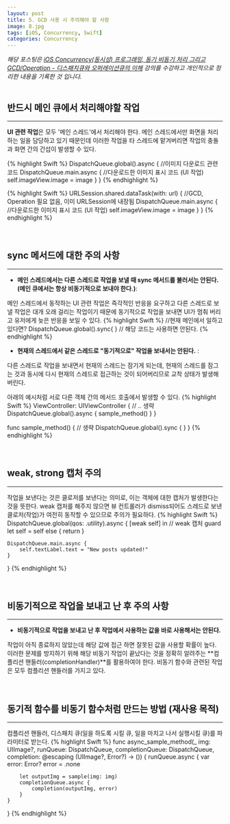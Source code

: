 ```yaml
---
layout: post
title: 5. GCD 사용 시 주의해야 할 사항
image: 8.jpg
tags: [iOS, Concurrency, Swift]
categories: Concurrency
---
```

*해당 포스팅은 [iOS Concurrency(동시성) 프로그래밍, 동기 비동기 처리 그리고 GCD/Operation - 디스패치큐와 오퍼레이션큐의 이해](https://www.inflearn.com/course/iOS-Concurrency-GCD-Operation) 강의를 수강하고 개인적으로 정리한 내용을 기록한 것 입니다.*
<br>
<br>

## 반드시 메인 큐에서 처리해야할 작업
---
**UI 관련 작업**은 모두 '메인 스레드'에서 처리해야 한다. 메인 스레드에서만 화면을 처리하는 일을 담당하고 있기 때문인데 이러한 작업을 타 스레드에 맡겨버리면 작업의 충돌과 화면 간의 간섭이 발생할 수 있다.

{% highlight Swift %}
DispatchQueue.global().async {
	//이미지 다운로드 관련 코드
	DispatchQueue.main.async {
		//다운로드한 이미지 표시 코드 (UI 작업)
		self.imageView.image = image
	}
}
{% endhighlight %}

{% highlight Swift %}
URLSession.shared.dataTask(with: url) { //GCD, Operation 필요 없음, 이미 URLSession에 내장됨
	DispatchQueue.main.async {
		//다운로드한 이미지 표시 코드 (UI 작업)
		self.imageView.image = image
	}
}
{% endhighlight %}
<br>
<br>
<br>

## sync 메서드에 대한 주의 사항
---
- **메인 스레드에서는 다른 스레드로 작업을 보낼 때 sync 메서드를 불러서는 안된다.(메인 큐에서는 항상 비동기적으로 보내야 한다.)**: 

메인 스레드에서 동작하는 UI 관련 작업은 즉각적인 반응을 요구하고 다른 스레드로 보낼 작업은 대개 오래 걸리는 작업이기 때문에 동기적으로 작업을 보내면 UI가 멈춰 버리고 유저에게 늦은 반응을 보일 수 있다.
{% highlight Swift %}
//현재 메인에서 일하고 있다면?
DispatchQueue.global().sync{ } // 해당 코드는 사용하면 안된다.
{% endhighlight %}
<br>

- **현재의 스레드에서 같은 스레드로 "동기적으로" 작업을 보내서는 안된다.** : 

다른 스레드로 작업을 보내면서 현재의 스레드는 잠기게 되는데, 현재의 스레드를 잠그는 것과 동시에 다시 현재의 스레드로 접근하는 것이 되어버리므로 교착 상태가 발생해버린다.

아래의 예시처럼 서로 다른 객체 간의 메서드 호출에서 발생할 수 있다.
{% highlight Swift %}
ViewController: UIViewController {
	// .. 생략
	DispatchQueue.global().async {
		sample_method()
	}
}

func sample_method() {
	// 생략
	DispatchQueue.global().sync { }
}
{% endhighlight %}
<br>
<br>
<br>

## weak, strong 캡처 주의
---
작업을 보낸다는 것은 클로저를 보낸다는 의미로, 이는 객체에 대한 캡처가 발생한다는 것을 뜻한다. weak 캡처를 해주지 않으면 뷰 컨트롤러가 dismiss되어도 스레드로 보낸 클로저(작업)가 여전히 동작할 수 있으므로 주의가 필요하다.
{% highlight Swift %}
DispatchQueue.global(qos: .utility).async { [weak self] in // weak 캡처
	guard let self = self else { return }

	DispatchQueue.main.async {
		self.textLabel.text = "New posts updated!"
	}
}
{% endhighlight %}
<br>
<br>
<br>


## 비동기적으로 작업을 보내고 난 후 주의 사항
---
- **비동기적으로 작업을 보내고 난 후 작업에서 사용하는 값을 바로 사용해서는 안된다.** 

작업이 아직 종료하지 않았는데 해당 값에 접근 하면 잘못된 값을 사용할 확률이 높다. <br>
이러한 문제를 방지하기 위해 해당 비동기 작업이 끝났다는 것을 정확히 알려주는 **컴플리션 핸들러(completionHandler)**를 활용하여야 한다. 비동기 함수와 관련된 작업은 모두 컴플리션 핸들러를 가지고 있다.
<br>
<br>
<br>


## 동기적 함수를 비동기 함수처럼 만드는 방법 (재사용 목적)
---
컴플리션 핸들러, 디스패치 큐(일을 하도록 시킬 큐, 일을 마치고 나서 실행시킬 큐)를 파라미터로 받는다.
{% highlight Swift %}
func async_sample_method(_ img: UIImage?, runQueue: DispatchQueue, completionQueue: DispatchQueue, completion: @escaping (UIImage?, Error?) -> ()) {
	runQueue.async {
		var error: Error?
		error = .none

		let outputImg = sample(img: img)
		completionQueue.async {
			completion(outputImg, error)
		}
	}
}
{% endhighlight %}




